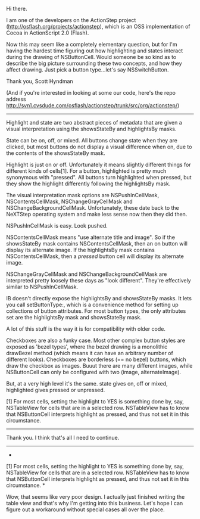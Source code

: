 

Hi there.

I am one of the developers on the ActionStep project (http://osflash.org/projects/actionstep), which is an OSS implementation of Cocoa in ActionScript 2.0 (Flash).

Now this may seem like a completely elementary question, but for I'm having the hardest time figuring out how highlighting and states interact during the drawing of NSButtonCell. Would someone be so kind as to describe the big picture surrounding these two concepts, and how they affect drawing. Just pick a button type...let's say NSSwitchButton.

Thank you,
Scott Hyndman

(And if you're interested in looking at some our code, here's the repo address http://svn1.cvsdude.com/osflash/actionstep/trunk/src/org/actionstep/)

----

Highlight and state are two abstract pieces of metadata that are given a visual interpretation using the showsStateBy and highlightsBy masks.

State can be on, off, or mixed.  All buttons change state when they are clicked, but most buttons do not display a visual difference when on, due to the contents of the showsStateBy mask.

Highlight is just on or off.  Unfortunately it means slightly different things for different kinds of cells[1].  For a button, highlighted is pretty much synonymous with "pressed".  All buttons turn highlighted when pressed, but they show the highlight differently following the highlightsBy mask.

The visual interpretation mask options are NSPushInCellMask, NSContentsCellMask, NSChangeGrayCellMask and NSChangeBackgroundCellMask.  Unfortunately, these date back to the NeXTStep operating system and make less sense now then they did then.

NSPushInCellMask is easy.  Look pushed.

NSContentsCellMask means "use alternate title and image".  So if the showsStateBy mask contains NSContentsCellMask, then an on button will display its alternate image.  If the highlightsBy mask contains NSContentsCellMask, then a _pressed_ button cell will display its alternate image.

NSChangeGrayCellMask and NSChangeBackgroundCellMask are interpreted pretty loosely these days as "look different".  They're effectively similar to NSPushInCellMask.

IB doesn't directly expose the highlightsBy and showsStateBy masks.  It lets you call setButtonType:, which is a convenience method for setting up collections of button attributes.  For most button types, the only attributes set are the highlightsBy mask and showsStateBy mask.

A lot of this stuff is the way it is for compatibility with older code.

Checkboxes are also a funky case.  Most other complex button styles are exposed as 'bezel types', where the bezel drawing is a monolithic drawBezel method (which means it can have an arbitrary number of different looks).  Checkboxes are borderless (== no bezel) buttons, which draw the checkbox as images.  Buuut there are many different images, while NSButtonCell can only be configured with two (image, alternateImage).

But, at a very high level it's the same.  state gives on, off or mixed, highlighted gives pressed or unpressed.

[1] For most cells, setting the highlight to YES is something done by, say, NSTableView for cells that are in a selected row.  NSTableView has to know that NSButtonCell interprets highlight as pressed, and thus not set it in this circumstance.

----

Thank you. I think that's all I need to continue.

----

*
[1] For most cells, setting the highlight to YES is something done by, say, NSTableView for cells that are in a selected row.  NSTableView has to know that NSButtonCell interprets highlight as pressed, and thus not set it in this circumstance.
*

Wow, that seems like very poor design. I actually just finished writing the table view and that's why I'm getting into this business. Let's hope I can figure out a workaround without special cases all over the place.
